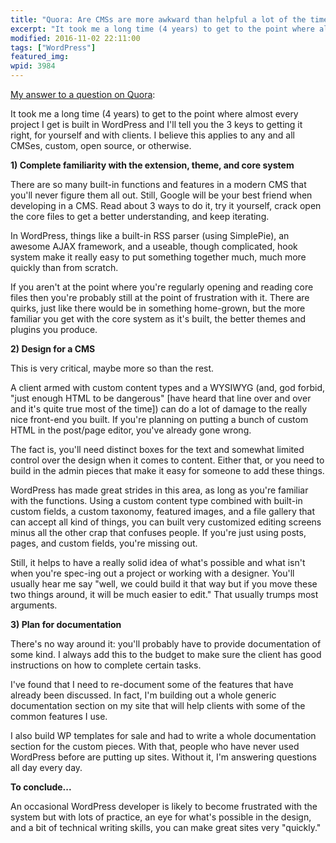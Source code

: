 ```yaml
---
title: "Quora: Are CMSs are more awkward than helpful a lot of the time?"
excerpt: "It took me a long time (4 years) to get to the point where almost every project I get is built in WordPress and I'll tell you the 3 keys to getting it right, for yourself and with clients."
modified: 2016-11-02 22:11:00
tags: ["WordPress"]
featured_img:
wpid: 3984
---
```



[My answer to a question on Quora](https://www.quora.com/Am-I-alone-in-feeling-that-CMSs-are-more-awkward-than-helpful-a-lot-of-the-time/answer/Josh-Cunningham):

It took me a long time (4 years) to get to the point where almost every project I get is built in WordPress and I'll tell you the 3 keys to getting it right, for yourself and with clients. I believe this applies to any and all CMSes, custom, open source, or otherwise.

**1) Complete familiarity with the extension, theme, and core system**

There are so many built-in functions and features in a modern CMS that you'll never figure them all out. Still, Google will be your best friend when developing in a CMS. Read about 3 ways to do it, try it yourself, crack open the core files to get a better understanding, and keep iterating.

In WordPress, things like a built-in RSS parser (using SimplePie), an awesome AJAX framework, and a useable, though complicated, hook system make it really easy to put something together much, much more quickly than from scratch.

If you aren't at the point where you're regularly opening and reading core files then you're probably still at the point of frustration with it. There are quirks, just like there would be in something home-grown, but the more familiar you get with the core system as it's built, the better themes and plugins you produce.

**2) Design for a CMS**

This is very critical, maybe more so than the rest.

A client armed with custom content types and a WYSIWYG (and, god forbid, "just enough HTML to be dangerous" [have heard that line over and over and it's quite true most of the time]) can do a lot of damage to the really nice front-end you built. If you're planning on putting a bunch of custom HTML in the post/page editor, you've already gone wrong.

The fact is, you'll need distinct boxes for the text and somewhat limited control over the design when it comes to content. Either that, or you need to build in the admin pieces that make it easy for someone to add these things.

WordPress has made great strides in this area, as long as you're familiar with the functions. Using a custom content type combined with built-in custom fields, a custom taxonomy, featured images, and a file gallery that can accept all kind of things, you can built very customized editing screens minus all the other crap that confuses people. If you're just using posts, pages, and custom fields, you're missing out.

Still, it helps to have a really solid idea of what's possible and what isn't when you're spec-ing out a project or working with a designer. You'll usually hear me say "well, we could build it that way but if you move these two things around, it will be much easier to edit." That usually trumps most arguments.

**3) Plan for documentation**

There's no way around it: you'll probably have to provide documentation of some kind. I always add this to the budget to make sure the client has good instructions on how to complete certain tasks.

I've found that I need to re-document some of the features that have already been discussed. In fact, I'm building out a whole generic documentation section on my site that will help clients with some of the common features I use.

I also build WP templates for sale and had to write a whole documentation section for the custom pieces. With that, people who have never used WordPress before are putting up sites. Without it, I'm answering questions all day every day.

**To conclude...**

An occasional WordPress developer is likely to become frustrated with the system but with lots of practice, an eye for what's possible in the design, and a bit of technical writing skills, you can make great sites very "quickly."
